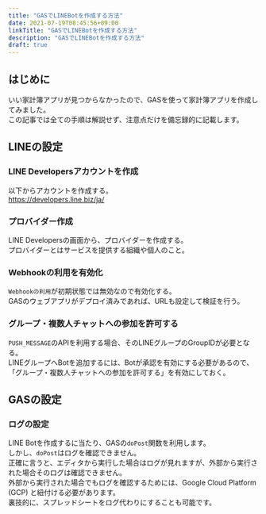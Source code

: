 ```yaml
---
title: "GASでLINEBotを作成する方法"
date: 2021-07-19T08:45:56+09:00
linkTitle: "GASでLINEBotを作成する方法"
description: "GASでLINEBotを作成する方法"
draft: true
---
```


## はじめに
いい家計簿アプリが見つからなかったので、GASを使って家計簿アプリを作成してみました。  
この記事では全ての手順は解説せず、注意点だけを備忘録的に記載します。  

## LINEの設定

### LINE Developersアカウントを作成
以下からアカウントを作成する。  
https://developers.line.biz/ja/

### プロバイダー作成
LINE Developersの画面から、プロバイダーを作成する。  
プロバイダーとはサービスを提供する組織や個人のこと。  

### Webhookの利用を有効化
`Webhookの利用`が初期状態では無効なので有効化する。  
GASのウェブアプリがデプロイ済みであれば、URLも設定して検証を行う。  

### グループ・複数人チャットへの参加を許可する
`PUSH_MESSAGE`のAPIを利用する場合、そのLINEグループのGroupIDが必要となる。  
LINEグループへBotを追加するには、Botが承認を有効にする必要があるので、「グループ・複数人チャットへの参加を許可する」を有効にしておく。  

## GASの設定

### ログの設定
LINE Botを作成するに当たり、GASの`doPost`関数を利用します。  
しかし、`doPost`はログを確認できません。  
正確に言うと、エディタから実行した場合はログが見れますが、外部から実行された場合そのログは確認できません。  
外部から実行された場合でもログを確認するためには、Google Cloud Platform (GCP) と紐付ける必要があります。  
裏技的に、スプレッドシートをログ代わりにすることも可能です。  
